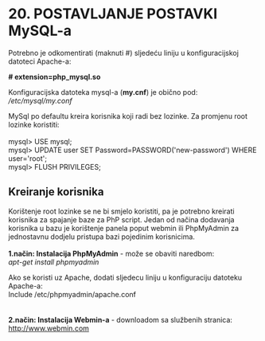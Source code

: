 # 20. POSTAVLJANJE POSTAVKI MySQL-a #


Potrebno je odkomentirati (maknuti #) sljedeću liniju u konfiguracijskoj datoteci Apache-a:

<b># extension=php_mysql.so</b>

Konfiguracijska datoteka mysql-a (<b>my.cnf</b>) je obično pod: <i>/etc/mysql/my.conf</i>
<br>

MySql po defaultu  kreira korisnika koji radi bez lozinke. Za promjenu root lozinke koristiti:<br>
<br>
mysql> USE mysql;<br>
mysql> UPDATE user SET Password=PASSWORD('new-password') WHERE user='root';<br>
mysql> FLUSH PRIVILEGES;<br>


<h2>Kreiranje korisnika</h2>

Korištenje root lozinke se ne bi smjelo koristiti, pa je potrebno kreirati korisnika za spajanje baze za PhP script. Jedan od načina dodavanja korisnika u bazu je korištenje panela poput webmin ili PhpMyAdmin za jednostavnu dodjelu pristupa bazi pojedinim korisnicima.<br>
<br>
<b>1.način: Instalacija PhpMyAdmin</b> - može se obaviti naredbom:<br>
<i>apt-get install phpmyadmin</i>

Ako se koristi uz Apache, dodati sljedecu liniju u konfiguraciju datoteku Apache-a:<br>
Include /etc/phpmyadmin/apache.conf<br>
<br><br>
<b>2.način: Instalacija Webmin-a</b>  - downloadom sa službenih stranica: <a href='http://www.webmin.com'>http://www.webmin.com</a>